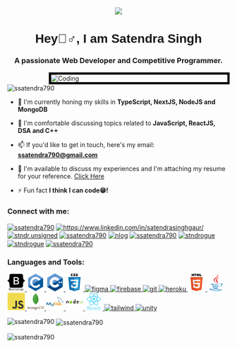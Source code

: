 <!-- [![MasterHead]([https://www.canva.com/design/DAFaP6I74lo/4nyVyRHNs3iEl_KuplFq_A/edit?utm_content=DAFaP6I74lo&utm_campaign=designshare&utm_medium=link2&utm_source=sharebutton](https://previews.123rf.com/images/karpenkoilia/karpenkoilia1805/karpenkoilia180500009/102165920-vector-line-web-concept-for-programming-linear-web-banner-learn-to-code-.jpg))](https://professional-sat.netlify.app/) -->

<div align="center">
<img src="https://source.unsplash.com/900x218/?coding,professional" align="center"/>
</div> 
<h1 align="center" style="font-family: 'Futura', sans-serif;">Hey🙋‍♂️, I am Satendra Singh</h1>
<h3 align="center">A passionate Web Developer and Competitive Programmer.</h3>

<img align="right" alt="Coding" width="400" src="https://media.giphy.com/media/RbDKaczqWovIugyJmW/giphy.gif" style="border: 5px solid #000;">

<p align="left"> <img src="https://komarev.com/ghpvc/?username=ssatendra790&label=Profile%20views&color=0e75b6&style=flat" alt="ssatendra790" /> </p>

- 🌱 I'm currently honing my skills in **TypeScript, NextJS, NodeJS and MongoDB**

- 💬 I'm comfortable discussing topics related to **JavaScript, ReactJS, DSA and C++**

- 📫 If you'd like to get in touch, here's my email: **ssatendra790@gmail.com**

- 📄  I'm available to discuss my experiences and I'm attaching my resume for your reference. [Click Here](https://drive.google.com/file/d/12QvofFsP9U9By1XLvqW7SMzAH1BQineQ/view?usp=sharing)

- ⚡ Fun fact **I think I can code😁!**

<h3 align="left">Connect with me:</h3>
<p align="left">
<a href="https://codepen.io/ssatendra790" target="blank"><img align="center" src="https://raw.githubusercontent.com/rahuldkjain/github-profile-readme-generator/master/src/images/icons/Social/codepen.svg" alt="ssatendra790" height="30" width="40" /></a>
<a href="https://www.linkedin.com/in/satendrasinghgaur/" target="blank"><img align="center" src="https://raw.githubusercontent.com/rahuldkjain/github-profile-readme-generator/master/src/images/icons/Social/linked-in-alt.svg" alt="https://www.linkedin.com/in/satendrasinghgaur/" height="30" width="40" /></a>
<a href="https://instagram.com/stndr.unsigned" target="blank"><img align="center" src="https://raw.githubusercontent.com/rahuldkjain/github-profile-readme-generator/master/src/images/icons/Social/instagram.svg" alt="stndr.unsigned" height="30" width="40" /></a>
<a href="https://medium.com/ssatendra790" target="blank"><img align="center" src="https://raw.githubusercontent.com/rahuldkjain/github-profile-readme-generator/master/src/images/icons/Social/medium.svg" alt="ssatendra790" height="30" width="40" /></a>
<a href="https://www.codechef.com/users/nlog" target="blank"><img align="center" src="https://cdn.jsdelivr.net/npm/simple-icons@3.1.0/icons/codechef.svg" alt="nlog" height="30" width="40" /></a>
<a href="https://www.hackerrank.com/ssatendra790" target="blank"><img align="center" src="https://raw.githubusercontent.com/rahuldkjain/github-profile-readme-generator/master/src/images/icons/Social/hackerrank.svg" alt="ssatendra790" height="30" width="40" /></a>
<a href="https://codeforces.com/profile/stndrogue" target="blank"><img align="center" src="https://raw.githubusercontent.com/rahuldkjain/github-profile-readme-generator/master/src/images/icons/Social/codeforces.svg" alt="stndrogue" height="30" width="40" /></a>
<a href="https://www.leetcode.com/stndrogue" target="blank"><img align="center" src="https://raw.githubusercontent.com/rahuldkjain/github-profile-readme-generator/master/src/images/icons/Social/leet-code.svg" alt="stndrogue" height="30" width="40" /></a>
<a href="https://www.hackerearth.com/ssatendra790" target="blank"><img align="center" src="https://raw.githubusercontent.com/rahuldkjain/github-profile-readme-generator/master/src/images/icons/Social/hackerearth.svg" alt="ssatendra790" height="30" width="40" /></a>
</p>

<h3 align="left">Languages and Tools:</h3>
<p align="left"> <a href="https://getbootstrap.com" target="_blank" rel="noreferrer"> <img src="https://raw.githubusercontent.com/devicons/devicon/master/icons/bootstrap/bootstrap-plain-wordmark.svg" alt="bootstrap" width="40" height="40"/> </a> <a href="https://www.cprogramming.com/" target="_blank" rel="noreferrer"> <img src="https://raw.githubusercontent.com/devicons/devicon/master/icons/c/c-original.svg" alt="c" width="40" height="40"/> </a> <a href="https://www.w3schools.com/cpp/" target="_blank" rel="noreferrer"> <img src="https://raw.githubusercontent.com/devicons/devicon/master/icons/cplusplus/cplusplus-original.svg" alt="cplusplus" width="40" height="40"/> </a> <a href="https://www.w3schools.com/css/" target="_blank" rel="noreferrer"> <img src="https://raw.githubusercontent.com/devicons/devicon/master/icons/css3/css3-original-wordmark.svg" alt="css3" width="40" height="40"/> </a> <a href="https://www.figma.com/" target="_blank" rel="noreferrer"> <img src="https://www.vectorlogo.zone/logos/figma/figma-icon.svg" alt="figma" width="40" height="40"/> </a> <a href="https://firebase.google.com/" target="_blank" rel="noreferrer"> <img src="https://www.vectorlogo.zone/logos/firebase/firebase-icon.svg" alt="firebase" width="40" height="40"/> </a> <a href="https://git-scm.com/" target="_blank" rel="noreferrer"> <img src="https://www.vectorlogo.zone/logos/git-scm/git-scm-icon.svg" alt="git" width="40" height="40"/> </a> <a href="https://heroku.com" target="_blank" rel="noreferrer"> <img src="https://www.vectorlogo.zone/logos/heroku/heroku-icon.svg" alt="heroku" width="40" height="40"/> </a> <a href="https://www.w3.org/html/" target="_blank" rel="noreferrer"> <img src="https://raw.githubusercontent.com/devicons/devicon/master/icons/html5/html5-original-wordmark.svg" alt="html5" width="40" height="40"/> </a> <a href="https://www.java.com" target="_blank" rel="noreferrer"> <img src="https://raw.githubusercontent.com/devicons/devicon/master/icons/java/java-original.svg" alt="java" width="40" height="40"/> </a> <a href="https://developer.mozilla.org/en-US/docs/Web/JavaScript" target="_blank" rel="noreferrer"> <img src="https://raw.githubusercontent.com/devicons/devicon/master/icons/javascript/javascript-original.svg" alt="javascript" width="40" height="40"/> </a> <a href="https://www.mongodb.com/" target="_blank" rel="noreferrer"> <img src="https://raw.githubusercontent.com/devicons/devicon/master/icons/mongodb/mongodb-original-wordmark.svg" alt="mongodb" width="40" height="40"/> </a> <a href="https://www.mysql.com/" target="_blank" rel="noreferrer"> <img src="https://raw.githubusercontent.com/devicons/devicon/master/icons/mysql/mysql-original-wordmark.svg" alt="mysql" width="40" height="40"/> </a> <a href="https://nodejs.org" target="_blank" rel="noreferrer"> <img src="https://raw.githubusercontent.com/devicons/devicon/master/icons/nodejs/nodejs-original-wordmark.svg" alt="nodejs" width="40" height="40"/> </a> <a href="https://reactjs.org/" target="_blank" rel="noreferrer"> <img src="https://raw.githubusercontent.com/devicons/devicon/master/icons/react/react-original-wordmark.svg" alt="react" width="40" height="40"/> </a> <a href="https://tailwindcss.com/" target="_blank" rel="noreferrer"> <img src="https://www.vectorlogo.zone/logos/tailwindcss/tailwindcss-icon.svg" alt="tailwind" width="40" height="40"/> </a> <a href="https://unity.com/" target="_blank" rel="noreferrer"> <img src="https://www.vectorlogo.zone/logos/unity3d/unity3d-icon.svg" alt="unity" width="40" height="40"/> </a> </p>

<p><img align="left" src="https://github-readme-stats.vercel.app/api/top-langs?username=ssatendra790&show_icons=true&locale=en&layout=compact" alt="ssatendra790" /></p>

<p>&nbsp;<img align="center" src="https://github-readme-stats.vercel.app/api?username=ssatendra790&show_icons=true&locale=en" alt="ssatendra790" /></p>

<p><img align="center" src="https://github-readme-streak-stats.herokuapp.com/?user=ssatendra790&" alt="ssatendra790" /></p>
